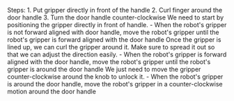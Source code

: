 

Steps:  1. Put gripper directly in front of the handle  2. Curl finger around the door handle  3. Turn the door handle counter-clockwise
    We need to start by positioning the gripper directly in front of handle.
    - When the robot's gripper is not forward aligned with door handle, move the robot's gripper until the robot's gripper is forward aligned with the door handle
    Once the gripper is lined up, we can curl the gripper around it. Make sure to spread it out so that we can adjust the direction easily.
    - When the robot's gripper is forward aligned with the door handle, move the robot's gripper until the robot's gripper is around the door handle
    We just need to move the gripper counter-clockwise around the knob to unlock it.
    - When the robot's gripper is around the door handle, move the robot's gripper in a counter-clockwise motion around the door handle
